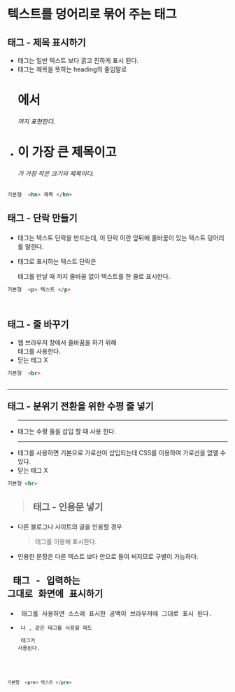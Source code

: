 # 텍스트를 덩어리로 묶어 주는 태그

## <hn> 태그 - 제목 표시하기

- <hn> 태그는 일반 텍스트 보다 굵고 진하게 표시 된다.
- <hn> 태그는 제목을 뜻하는 heading의 줄임말로 <h1>에서 <h6> 까지 표현한다.
- <h1>이 가장 큰 제목이고 <h6>가 가장 작은 크기의 제목이다.

```html
기본형  <hn> 제목 </hn>
```

## <p> 태그 - 단락 만들기

- <p> 태그는 텍스트 단락을 만드는데, 이 단락 이란 앞뒤에 줄바꿈이 있는 텍스트 덩어리를 말한다.
- <p> 태그로 표시하는 텍스트 단락은 </p> 태그를 만날 때 까지 줄바꿈 없이 텍스트를 한 줄로 표시한다.

```html
기본형  <p> 텍스트 </p>
```

## <br> 태그 - 줄 바꾸기

- 웹 브라우저 창에서 줄바꿈을 하기 위해 <br> 태그를 사용한다.
- 닫는 태그 X

```html
기본형  <br>
```

## <hr> 태그 - 분위기 전환을 위한 수평 줄 넣기

- <hr> 태그는 수평 줄을 삽입 할 때 사용 한다.
- <hr> 태그를 사용하면 기본으로 가로선이 삽입되는데 CSS를 이용하여 가로선을 없앨 수 있다.
- 닫는 태그 X

```html
기본형 <hr>
```

## <blockquote> 태그 - 인용문 넣기

- 다른 블로그나 사이트의 글을 인용할 경우 <blockquote> 태그를 이용해 표시한다.
- 인용한 문장은 다른 텍스트 보다 안으로 들여 써지므로 구별이 가능하다.

## <pre> 태그 - 입력하는 그대로 화면에 표시하기

- <pre> 태그를 사용하면 소스에 표시한 공백이 브라우저에 그대로 표시 된다.
- <code> 나 <samp>,<kbd> 같은 태그를 사용할 때도 <pre> 태그가 사용된다.

```html
기본형  <pre> 텍스트 </pre>
```